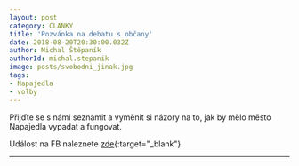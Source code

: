 ```yaml
---
layout: post
category: CLANKY
title: 'Pozvánka na debatu s občany'
date: 2018-08-20T20:30:00.032Z
author: Michal Štěpaník
authorId: michal.stepanik
image: posts/svobodni_jinak.jpg
tags: 
- Napajedla 
- volby
---
```

Přijďte se s námi seznámit a vyměnit si názory na to, jak by mělo město Napajedla vypadat a fungovat. 


Událost na FB naleznete  [zde](https://www.facebook.com/events/279991029268589/){:target="_blank"}

- - -
